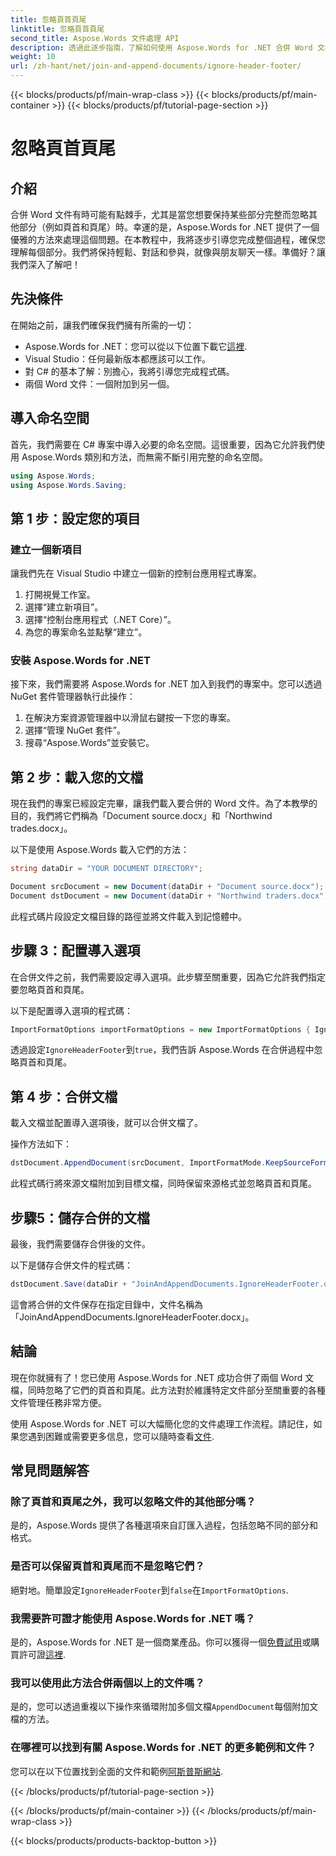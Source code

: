 ```yaml
---
title: 忽略頁首頁尾
linktitle: 忽略頁首頁尾
second_title: Aspose.Words 文件處理 API
description: 透過此逐步指南，了解如何使用 Aspose.Words for .NET 合併 Word 文檔，同時忽略頁首和頁尾。
weight: 10
url: /zh-hant/net/join-and-append-documents/ignore-header-footer/
---
```


{{< blocks/products/pf/main-wrap-class >}}
{{< blocks/products/pf/main-container >}}
{{< blocks/products/pf/tutorial-page-section >}}

# 忽略頁首頁尾

## 介紹

合併 Word 文件有時可能有點棘手，尤其是當您想要保持某些部分完整而忽略其他部分（例如頁首和頁尾）時。幸運的是，Aspose.Words for .NET 提供了一個優雅的方法來處理這個問題。在本教程中，我將逐步引導您完成整個過程，確保您理解每個部分。我們將保持輕鬆、對話和參與，就像與朋友聊天一樣。準備好？讓我們深入了解吧！

## 先決條件

在開始之前，讓我們確保我們擁有所需的一切：

-  Aspose.Words for .NET：您可以從以下位置下載它[這裡](https://releases.aspose.com/words/net/).
- Visual Studio：任何最新版本都應該可以工作。
- 對 C# 的基本了解：別擔心，我將引導您完成程式碼。
- 兩個 Word 文件：一個附加到另一個。

## 導入命名空間

首先，我們需要在 C# 專案中導入必要的命名空間。這很重要，因為它允許我們使用 Aspose.Words 類別和方法，而無需不斷引用完整的命名空間。

```csharp
using Aspose.Words;
using Aspose.Words.Saving;
```

## 第 1 步：設定您的項目

### 建立一個新項目

讓我們先在 Visual Studio 中建立一個新的控制台應用程式專案。

1. 打開視覺工作室。
2. 選擇“建立新項目”。
3. 選擇“控制台應用程式（.NET Core）”。
4. 為您的專案命名並點擊“建立”。

### 安裝 Aspose.Words for .NET

接下來，我們需要將 Aspose.Words for .NET 加入到我們的專案中。您可以透過 NuGet 套件管理器執行此操作：

1. 在解決方案資源管理器中以滑鼠右鍵按一下您的專案。
2. 選擇“管理 NuGet 套件”。
3. 搜尋“Aspose.Words”並安裝它。

## 第 2 步：載入您的文檔

現在我們的專案已經設定完畢，讓我們載入要合併的 Word 文件。為了本教學的目的，我們將它們稱為「Document source.docx」和「Northwind trades.docx」。

以下是使用 Aspose.Words 載入它們的方法：

```csharp
string dataDir = "YOUR DOCUMENT DIRECTORY";

Document srcDocument = new Document(dataDir + "Document source.docx");
Document dstDocument = new Document(dataDir + "Northwind traders.docx");
```

此程式碼片段設定文檔目錄的路徑並將文件載入到記憶體中。

## 步驟 3：配置導入選項

在合併文件之前，我們需要設定導入選項。此步驟至關重要，因為它允許我們指定要忽略頁首和頁尾。

以下是配置導入選項的程式碼：

```csharp
ImportFormatOptions importFormatOptions = new ImportFormatOptions { IgnoreHeaderFooter = true };
```

透過設定`IgnoreHeaderFooter`到`true`，我們告訴 Aspose.Words 在合併過程中忽略頁首和頁尾。

## 第 4 步：合併文檔

載入文檔並配置導入選項後，就可以合併文檔了。

操作方法如下：

```csharp
dstDocument.AppendDocument(srcDocument, ImportFormatMode.KeepSourceFormatting, importFormatOptions);
```

此程式碼行將來源文檔附加到目標文檔，同時保留來源格式並忽略頁首和頁尾。

## 步驟5：儲存合併的文檔

最後，我們需要儲存合併後的文件。 

以下是儲存合併文件的程式碼：

```csharp
dstDocument.Save(dataDir + "JoinAndAppendDocuments.IgnoreHeaderFooter.docx");
```

這會將合併的文件保存在指定目錄中，文件名稱為「JoinAndAppendDocuments.IgnoreHeaderFooter.docx」。

## 結論

現在你就擁有了！您已使用 Aspose.Words for .NET 成功合併了兩個 Word 文檔，同時忽略了它們的頁首和頁尾。此方法對於維護特定文件部分至關重要的各種文件管理任務非常方便。

使用 Aspose.Words for .NET 可以大幅簡化您的文件處理工作流程。請記住，如果您遇到困難或需要更多信息，您可以隨時查看[文件](https://reference.aspose.com/words/net/).

## 常見問題解答

### 除了頁首和頁尾之外，我可以忽略文件的其他部分嗎？

是的，Aspose.Words 提供了各種選項來自訂匯入過程，包括忽略不同的部分和格式。

### 是否可以保留頁首和頁尾而不是忽略它們？

絕對地。簡單設定`IgnoreHeaderFooter`到`false`在`ImportFormatOptions`.

### 我需要許可證才能使用 Aspose.Words for .NET 嗎？

是的，Aspose.Words for .NET 是一個商業產品。你可以獲得一個[免費試用](https://releases.aspose.com/)或購買許可證[這裡](https://purchase.aspose.com/buy).

### 我可以使用此方法合併兩個以上的文件嗎？

是的，您可以透過重複以下操作來循環附加多個文檔`AppendDocument`每個附加文檔的方法。

### 在哪裡可以找到有關 Aspose.Words for .NET 的更多範例和文件？

您可以在以下位置找到全面的文件和範例[阿斯普斯網站](https://reference.aspose.com/words/net/).

{{< /blocks/products/pf/tutorial-page-section >}}

{{< /blocks/products/pf/main-container >}}
{{< /blocks/products/pf/main-wrap-class >}}

{{< blocks/products/products-backtop-button >}}
